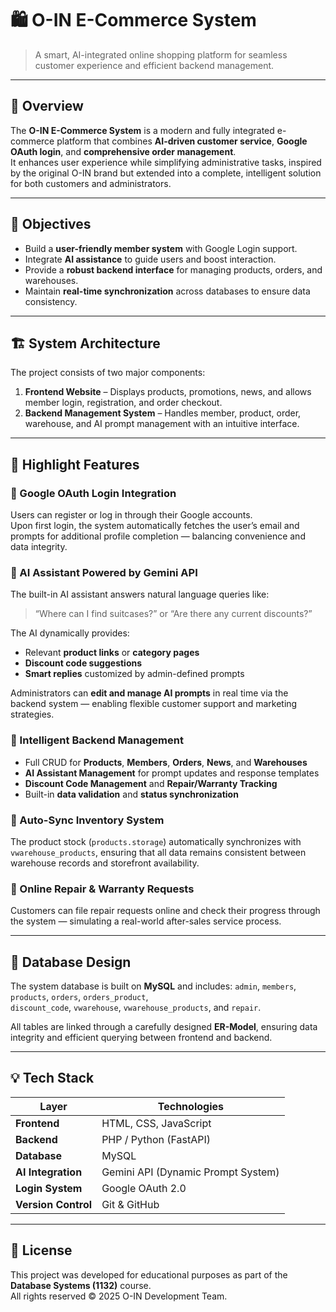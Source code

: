 # 🛍️ O-IN E-Commerce System

> A smart, AI-integrated online shopping platform for seamless customer experience and efficient backend management.

---

## 📘 Overview
The **O-IN E-Commerce System** is a modern and fully integrated e-commerce platform that combines **AI-driven customer service**, **Google OAuth login**, and **comprehensive order management**.  
It enhances user experience while simplifying administrative tasks, inspired by the original O-IN brand but extended into a complete, intelligent solution for both customers and administrators.

---

## 🎯 Objectives
- Build a **user-friendly member system** with Google Login support.  
- Integrate **AI assistance** to guide users and boost interaction.  
- Provide a **robust backend interface** for managing products, orders, and warehouses.  
- Maintain **real-time synchronization** across databases to ensure data consistency.

---

## 🏗️ System Architecture
The project consists of two major components:

1. **Frontend Website** – Displays products, promotions, news, and allows member login, registration, and order checkout.  
2. **Backend Management System** – Handles member, product, order, warehouse, and AI prompt management with an intuitive interface.

---

## 🌟 Highlight Features

### 🔐 Google OAuth Login Integration
Users can register or log in through their Google accounts.  
Upon first login, the system automatically fetches the user’s email and prompts for additional profile completion — balancing convenience and data integrity.

### 🤖 AI Assistant Powered by Gemini API
The built-in AI assistant answers natural language queries like:
> “Where can I find suitcases?” or “Are there any current discounts?”

The AI dynamically provides:
- Relevant **product links** or **category pages**
- **Discount code suggestions**
- **Smart replies** customized by admin-defined prompts  

Administrators can **edit and manage AI prompts** in real time via the backend system — enabling flexible customer support and marketing strategies.

### 🧠 Intelligent Backend Management
- Full CRUD for **Products**, **Members**, **Orders**, **News**, and **Warehouses**  
- **AI Assistant Management** for prompt updates and response templates  
- **Discount Code Management** and **Repair/Warranty Tracking**  
- Built-in **data validation** and **status synchronization**

### 🔄 Auto-Sync Inventory System
The product stock (`products.storage`) automatically synchronizes with `vwarehouse_products`, ensuring that all data remains consistent between warehouse records and storefront availability.

### 🧾 Online Repair & Warranty Requests
Customers can file repair requests online and check their progress through the system — simulating a real-world after-sales service process.

---

## 🧩 Database Design
The system database is built on **MySQL** and includes:
`admin`, `members`, `products`, `orders`, `orders_product`,  
`discount_code`, `vwarehouse`, `vwarehouse_products`, and `repair`.

All tables are linked through a carefully designed **ER-Model**, ensuring data integrity and efficient querying between frontend and backend.

---

## 💡 Tech Stack
| Layer | Technologies |
|-------|---------------|
| **Frontend** | HTML, CSS, JavaScript |
| **Backend** | PHP / Python (FastAPI) |
| **Database** | MySQL |
| **AI Integration** | Gemini API (Dynamic Prompt System) |
| **Login System** | Google OAuth 2.0 |
| **Version Control** | Git & GitHub |

---

## 📄 License
This project was developed for educational purposes as part of the **Database Systems (1132)** course.  
All rights reserved © 2025 O-IN Development Team.
